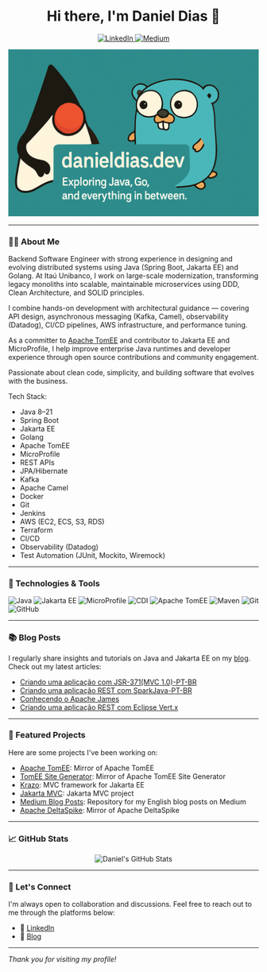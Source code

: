 <h1 align="center">Hi there, I'm Daniel Dias 👋</h1>

<p align="center">
  <a href="https://www.linkedin.com/in/danieldiasds/">
    <img src="https://img.shields.io/badge/LinkedIn-DanielDiasJava-blue?style=flat-square&logo=linkedin" alt="LinkedIn">
  </a>
  <a href="https://medium.com/danieldiasjava">
    <img src="https://img.shields.io/badge/Medium-@danieldiasjava-black?style=flat-square&logo=medium" alt="Medium">
  </a>
</p>

![logo](danieldiasjava.png)

---

### 👨‍💻 About Me

Backend Software Engineer with strong experience in designing and evolving distributed systems using Java (Spring Boot, Jakarta EE) and Golang. At Itaú Unibanco, I work on large-scale modernization, transforming legacy monoliths into scalable, maintainable microservices using DDD, Clean Architecture, and SOLID principles.

I combine hands-on development with architectural guidance — covering API design, asynchronous messaging (Kafka, Camel), observability (Datadog), CI/CD pipelines, AWS infrastructure, and performance tuning.

As a committer to  [Apache TomEE](https://tomee.apache.org/) and contributor to Jakarta EE and MicroProfile, I help improve enterprise Java runtimes and developer experience through open source contributions and community engagement.

Passionate about clean code, simplicity, and building software that evolves with the business.

Tech Stack: 
 - Java 8–21
 - Spring Boot
 - Jakarta EE
 - Golang
 - Apache TomEE
 - MicroProfile
 - REST APIs
 - JPA/Hibernate
 - Kafka
 - Apache Camel
 - Docker
 - Git
 - Jenkins
 - AWS (EC2, ECS, S3, RDS)
 - Terraform
 - CI/CD
 - Observability (Datadog)
 - Test Automation (JUnit, Mockito, Wiremock)

---

### 🔧 Technologies & Tools

![Java](https://img.shields.io/badge/Java-ED8B00?style=flat-square&logo=java&logoColor=white)
![Jakarta EE](https://img.shields.io/badge/Jakarta%20EE-007396?style=flat-square&logo=jakartaee&logoColor=white)
![MicroProfile](https://img.shields.io/badge/MicroProfile-000000?style=flat-square&logo=eclipse&logoColor=white)
![CDI](https://img.shields.io/badge/CDI-FF6F00?style=flat-square&logo=java&logoColor=white)
![Apache TomEE](https://img.shields.io/badge/Apache%20TomEE-231F20?style=flat-square&logo=apache&logoColor=white)
![Maven](https://img.shields.io/badge/Maven-C71A36?style=flat-square&logo=apachemaven&logoColor=white)
![Git](https://img.shields.io/badge/Git-F05032?style=flat-square&logo=git&logoColor=white)
![GitHub](https://img.shields.io/badge/GitHub-181717?style=flat-square&logo=github&logoColor=white)

---

### 📚 Blog Posts

I regularly share insights and tutorials on Java and Jakarta EE on my [blog](https://daniel-dos.github.io/danieldias). Check out my latest articles:

- [Criando uma aplicação com JSR-371(MVC 1.0)-PT-BR](https://medium.com/danieldiasjava/criando-uma-aplica%C3%A7%C3%A3o-com-jsr-371-mvc-1-0-13635d0fc41f)
- [Criando uma aplicação REST com SparkJava-PT-BR](https://medium.com/danieldiasjava/criando-uma-aplica%C3%A7%C3%A3o-rest-com-sparkjava-4d68737fd9b2)
- [Conhecendo o Apache James](https://medium.com/danieldiasjava/conhecendo-o-apache-james-6ba97f9f43f6)
- [Criando uma aplicação REST com Eclipse Vert.x](https://medium.com/danieldiasjava/criando-uma-aplicacao-rest-com-eclipse-vertx-37921aaa1d77)

---

### 📌 Featured Projects

Here are some projects I've been working on:

- [Apache TomEE](https://github.com/apache/tomee): Mirror of Apache TomEE
- [TomEE Site Generator](https://github.com/apache/tomee-site-generator): Mirror of Apache TomEE Site Generator
- [Krazo](https://github.com/eclipse-ee4j/krazo): MVC framework for Jakarta EE
- [Jakarta MVC](https://github.com/jakartaee/mvc): Jakarta MVC project
- [Medium Blog Posts](https://github.com/Daniel-Dos/danieldiasjava-medium-english): Repository for my English blog posts on Medium
- [Apache DeltaSpike](https://github.com/apache/deltaspike): Mirror of Apache DeltaSpike

---

### 📈 GitHub Stats

<p align="center">
  <img src="https://github-readme-stats.vercel.app/api?username=Daniel-Dos&show_icons=true&theme=default&include_all_commits=true&count_private=true" alt="Daniel's GitHub Stats">
</p>

---

### 🤝 Let's Connect

I'm always open to collaboration and discussions. Feel free to reach out to me through the platforms below:

- 💼 [LinkedIn](https://www.linkedin.com/in/danieldiasds/)
- 📝 [Blog](https://daniel-dos.github.io/danieldias)

---

*Thank you for visiting my profile!*


